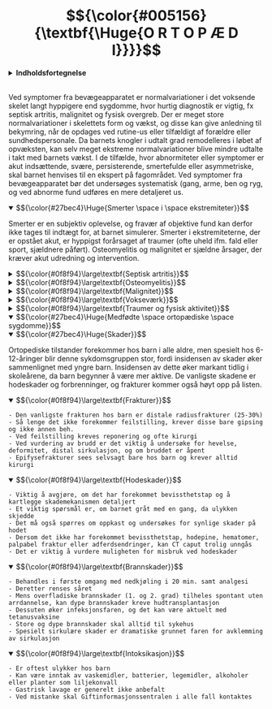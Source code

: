 # $${\color{#005156}{\textbf{\Huge{O R T O P Æ D I}}}}$$

<details>
<summary><b>Indholdsfortegnelse</b></summary>

- <i>Smerter i ekstremiteter
- Medfødte ortopædiske sygdomme
- Skader</i>
</details>
<br>

Ved symptomer fra bevægeapparatet er normalvariationer i det voksende skelet langt hyppigere end sygdomme, hvor hurtig diagnostik er vigtig, fx septisk artritis, malignitet og fysisk overgreb.
Der er meget store normalvariationer i skelettets form og vækst, og disse kan give anledning til bekymring, når de opdages ved rutine-us eller tilfældigt af forældre eller sundhedspersonale. Da barnets knogler i udtalt grad remodelleres i løbet af opvæksten, kan selv meget ekstreme normalvariationer blive mindre udtalte i takt med barnets vækst. 
I de tilfælde, hvor abnormiteter eller symptomer er akut indsættende, svære, persisterende, smertefulde eller asymmetriske, skal barnet henvises til en ekspert på fagområdet.
Ved symptomer fra bevægeapparatet bør det undersøges systematisk (gang, arme, ben og ryg, og ved abnorme fund udføres en mere detaljeret us.

<details open>
<summary>
$${\color{#27bec4}\Huge{Smerter \space i \space ekstremiteter}}$$
</summary>

Smerter er en subjektiv oplevelse, og fravær af objektive fund kan derfor ikke tages til indtægt for, at barnet simulerer. Smerter i ekstremiteterne, der er opstået akut, er hyppigst forårsaget af traumer (ofte uheld ifm. fald eller sport, sjældnere påført).
Osteomyelitis og malignitet er sjældne årsager, der kræver akut udredning og intervention.

<details>
<summary>
$${\color{#0f8f94}\large\textbf{Septisk artritis}}$$
</summary>

Tekst her.
</details>

<details>
<summary>
$${\color{#0f8f94}\large\textbf{Osteomyelitis}}$$
</summary>

Tekst her.
</details>

<details>
<summary>
$${\color{#0f8f94}\large\textbf{Malignitet}}$$
</summary>

Tekst her.
</details>

<details>
<summary>
$${\color{#0f8f94}\large\textbf{Vokseværk}}$$
</summary>

Tekst her.
</details>

<details>
<summary>
$${\color{#0f8f94}\large\textbf{Traumer og fysisk aktivitet}}$$
</summary>

Tekst her.
</details>

</details>

<details open>
<summary>
$${\color{#27bec4}\Huge{Medfødte \space ortopædiske \space sygdomme}}$$
</summary>


</details>

<details open>
<summary>
$${\color{#27bec4}\Huge{Skader}}$$
</summary>

Ortopediske tilstander forekommer hos barn i alle aldre, men spesielt hos 6-12-åringer blir denne sykdomsgruppen stor, fordi insidensen av skader øker sammenlignet med yngre barn.
Insidensen av dette øker markant tidlig i skoleårene, da barn begynner å være mer aktive. De vanligste skadene er hodeskader og forbrenninger, og frakturer kommer også høyt opp på listen.

<details open>
<summary>
$${\color{#0f8f94}\large\textbf{Frakturer}}$$
</summary>

	- Den vanligste frakturen hos barn er distale radiusfrakturer (25-30%)
	- Så lenge det ikke forekommer feilstilling, krever disse bare gipsing og ikke annen beh.
	- Ved feilstilling kreves reponering og ofte kirurgi
	- Ved vurdering av brudd er det viktig å undersøke for hevelse, deformitet, distal sirkulasjon, og om bruddet er åpent
	- Epifysefrakturer sees selvsagt bare hos barn og krever alltid kirurgi
</details>

<details open>
<summary>
$${\color{#0f8f94}\large\textbf{Hodeskader}}$$
</summary>

	- Viktig å avgjøre, om det har forekommet bevissthetstap og å kartlegge skademekanismen detaljert
	- Et viktig spørsmål er, om barnet gråt med en gang, da ulykken skjedde
	- Det må også spørres om oppkast og undersøkes for synlige skader på hodet
	- Dersom det ikke har forekommet bevissthetstap, hodepine, hematomer, palpabel fraktur eller adferdsendringer, kan CT caput trolig unngås
	- Det er viktig å vurdere muligheten for misbruk ved hodeskader
</details>

<details open>
<summary>
$${\color{#0f8f94}\large\textbf{Brannskader}}$$
</summary>

	- Behandles i første omgang med nedkjøling i 20 min. samt analgesi
	- Deretter renses såret
	- Mens overfladiske brannskader (1. og 2. grad) tilheles spontant uten arrdannelse, kan dype brannskader kreve hudtransplantasjon
	- Dessuten øker infeksjonsfaren, og det kan være aktuelt med tetanusvaksine
	- Store og dype brannskader skal alltid til sykehus
	- Spesielt sirkulære skader er dramatiske grunnet faren for avklemming av sirkulasjon
</details>

<details open>
<summary>
$${\color{#0f8f94}\large\textbf{Intoksikasjon}}$$
</summary>

	- Er oftest ulykker hos barn
	- Kan være inntak av vaskemidler, batterier, legemidler, alkoholer eller planter som liljekonvall
	- Gastrisk lavage er generelt ikke anbefalt
	- Ved mistanke skal Giftinformasjonssentralen i alle fall kontaktes
</details>

</details>
